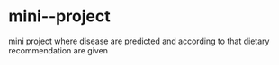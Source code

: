# mini--project
mini project where disease are predicted and according to that dietary recommendation are given
